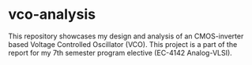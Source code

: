 # vco-analysis
This repository showcases my design and analysis of an CMOS-inverter based Voltage Controlled Oscillator (VCO). This project is a part of the report for my 7th semester program elective (EC-4142 Analog-VLSI).  
